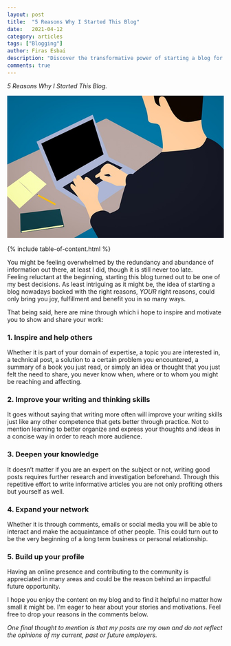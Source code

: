 ```yaml
---
layout: post
title:  "5 Reasons Why I Started This Blog"
date:   2021-04-12
category: articles
tags: ["Blogging"]
author: Firas Esbai
description: "Discover the transformative power of starting a blog for the right reasons. Explore my Five personal reasons why i started blogging to help you join the journey"
comments: true
---
```


*5 Reasons Why I Started This Blog.*

![image](/assets/images/articles/3_why_i_started_this_blog.jpg)

{% include table-of-content.html %}

You might be feeling overwhelmed by the redundancy and abundance of information out there, at least I did, though it is still never too late.  
Feeling reluctant at the beginning, starting this blog turned out to be one of my best decisions.
As least intriguing as it might be, the idea of starting a blog nowadays backed with the right reasons, *YOUR* right reasons, could only bring you joy, fulfillment and benefit you in so many ways. 

That being said, here are mine through which i hope to inspire and motivate you to show and share your work: 

### 1. Inspire and help others ###

   Whether it is part of your domain of expertise, a topic you are interested in, a technical post, a solution to a certain problem you encountered, 
   a summary of a book you just read, or simply an idea or thought that you just felt the need to share, you never know when, where or to whom you might 
   be reaching and affecting. 

### 2. Improve your writing and thinking skills ###

   It goes without saying that writing more often will improve your writing skills just like any other competence that gets better through practice. 
   Not to mention learning to better organize and express your thoughts and ideas in a concise way in order to reach more audience.      


### 3. Deepen your knowledge ###

   It doesn’t matter if you are an expert on the subject or not, writing good posts requires further research and investigation beforehand. 
   Through this repetitive effort to write informative articles you are not only profiting others but yourself as well.  

### 4. Expand your network ###

   Whether it is through comments, emails or social media you will be able to interact and make the acquaintance of other people. 
   This could turn out to be the very beginning of a long term business or personal relationship. 

### 5. Build up your profile ###

   Having an online presence and contributing to the community is appreciated in many areas and could be the reason behind an impactful future opportunity. 

I hope you enjoy the content on my blog and to find it helpful no matter how small it might be. I'm eager to hear about your stories and motivations. Feel free to drop your reasons in the comments below. 

*One final thought to mention is that my posts are my own and do not reflect the opinions of my current, past or future employers.* 